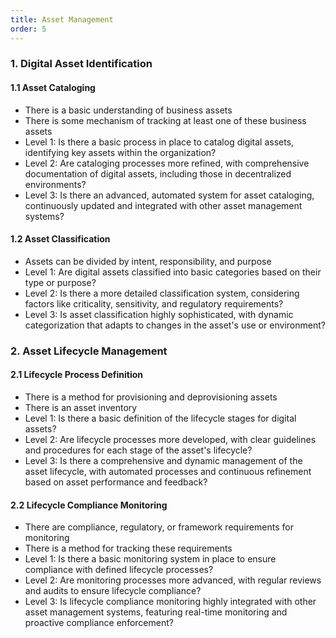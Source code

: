 ```yaml
---
title: Asset Management
order: 5
---
```


### 1. Digital Asset Identification

#### 1.1 Asset Cataloging

- There is a basic understanding of business assets
- There is some mechanism of tracking at least one of these business assets
- Level 1: Is there a basic process in place to catalog digital assets, identifying key assets within the organization?
- Level 2: Are cataloging processes more refined, with comprehensive documentation of digital assets, including those in decentralized environments?
- Level 3: Is there an advanced, automated system for asset cataloging, continuously updated and integrated with other asset management systems?

#### 1.2 Asset Classification

- Assets can be divided by intent, responsibility, and purpose
- Level 1: Are digital assets classified into basic categories based on their type or purpose?
- Level 2: Is there a more detailed classification system, considering factors like criticality, sensitivity, and regulatory requirements?
- Level 3: Is asset classification highly sophisticated, with dynamic categorization that adapts to changes in the asset's use or environment?

### 2. Asset Lifecycle Management

#### 2.1 Lifecycle Process Definition

- There is a method for provisioning and deprovisioning assets
- There is an asset inventory
- Level 1: Is there a basic definition of the lifecycle stages for digital assets?
- Level 2: Are lifecycle processes more developed, with clear guidelines and procedures for each stage of the asset's lifecycle?
- Level 3: Is there a comprehensive and dynamic management of the asset lifecycle, with automated processes and continuous refinement based on asset performance and feedback?

#### 2.2 Lifecycle Compliance Monitoring

- There are compliance, regulatory, or framework requirements for monitoring
- There is a method for tracking these requirements
- Level 1: Is there a basic monitoring system in place to ensure compliance with defined lifecycle processes?
- Level 2: Are monitoring processes more advanced, with regular reviews and audits to ensure lifecycle compliance?
- Level 3: Is lifecycle compliance monitoring highly integrated with other asset management systems, featuring real-time monitoring and proactive compliance enforcement?
